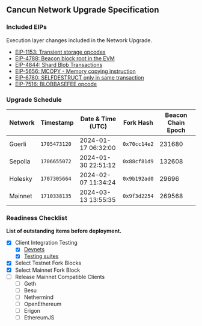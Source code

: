 ## Cancun Network Upgrade Specification

### Included EIPs
Execution layer changes included in the Network Upgrade.

* [EIP-1153: Transient storage opcodes](https://eips.ethereum.org/EIPS/eip-1153)
* [EIP-4788: Beacon block root in the EVM ](https://eips.ethereum.org/EIPS/eip-4788)
* [EIP-4844: Shard Blob Transactions](https://eips.ethereum.org/EIPS/eip-4844)
* [EIP-5656: MCOPY - Memory copying instruction](https://eips.ethereum.org/EIPS/eip-5656)
* [EIP-6780: SELFDESTRUCT only in same transaction](https://eips.ethereum.org/EIPS/eip-6780)
* [EIP-7516: BLOBBASEFEE opcode](https://eips.ethereum.org/EIPS/eip-7516)

### Upgrade Schedule

| Network | Timestamp    | Date & Time (UTC)       | Fork Hash    | Beacon Chain Epoch |
|---------|--------------|-------------------------|--------------| ------------------ |
| Goerli  | `1705473120` | 2024-01-17 06:32:00     | `0x70cc14e2` | 231680 
| Sepolia | `1706655072` | 2024-01-30 22:51:12     | `0x88cf81d9` | 132608 
| Holesky | `1707305664` | 2024-02-07 11:34:24     | `0x9b192ad0` | 29696 
| Mainnet | `1710338135` | 2024-03-13 13:55:35     | `0x9f3d2254` | 269568 


### Readiness Checklist

**List of outstanding items before deployment.**

- [x] Client Integration Testing
  - [x] [Devnets](https://github.com/ethpandaops/dencun-testnet)
  - [x] [Testing suites](https://notes.ethereum.org/@ethpandaops/dencun-testing-overview)
 - [x] Select Testnet Fork Blocks
 - [x] Select Mainnet Fork Block
 - [ ] Release Mainnet Compatible Clients
   - [ ]  Geth
   - [ ]  Besu
   - [ ]  Nethermind
   - [ ]  OpenEthereum
   - [ ]  Erigon
   - [ ]  EthereumJS
